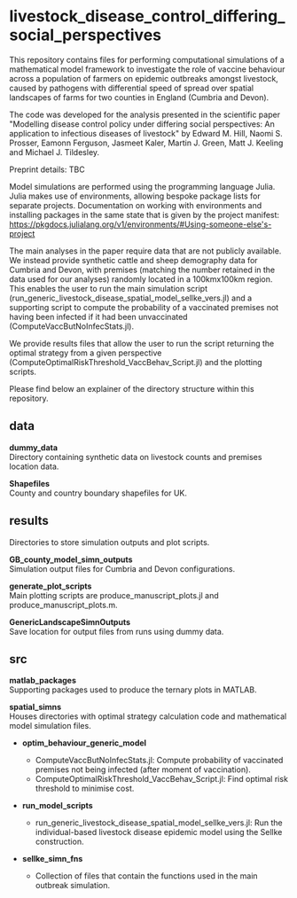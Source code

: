 # livestock_disease_control_differing_social_perspectives

This repository contains files for performing computational simulations of a mathematical model framework to investigate the role of vaccine behaviour across a population of farmers on epidemic outbreaks amongst livestock, caused by pathogens with differential speed of spread over spatial landscapes of farms for two counties in England (Cumbria and Devon).

The code was developed for the analysis presented in the scientific paper "Modelling disease control policy under differing social perspectives: An application to infectious diseases of livestock" by Edward M. Hill, Naomi S. Prosser, Eamonn Ferguson, Jasmeet Kaler, Martin J. Green, Matt J. Keeling and Michael J. Tildesley.

Preprint details: TBC

Model simulations are performed using the programming language Julia.
Julia makes use of environments, allowing bespoke package lists for separate projects. Documentation on working with environments and installing packages in the same state that is given by the project manifest: https://pkgdocs.julialang.org/v1/environments/#Using-someone-else's-project

The main analyses in the paper require data that are not publicly available.  
We instead provide synthetic cattle and sheep demography data for Cumbria and Devon, with premises (matching the number retained in the data used for our analyses) randomly located in a 100kmx100km region. This enables the user to run the main simulation script (run_generic_livestock_disease_spatial_model_sellke_vers.jl) and a supporting script to compute the probability of a vaccinated premises not having been infected if it had been unvaccinated (ComputeVaccButNoInfecStats.jl).

We provide results files that allow the user to run the script returning the optimal strategy from a given perspective (ComputeOptimalRiskThreshold_VaccBehav_Script.jl) and the plotting scripts.

Please find below an explainer of the directory structure within this repository.

## data

**dummy_data**  
Directory containing synthetic data on livestock counts and premises location data.

**Shapefiles**  
County and country boundary shapefiles for UK.

## results
Directories to store simulation outputs and plot scripts.

**GB_county_model_simn_outputs**  
Simulation output files for Cumbria and Devon configurations.

**generate_plot_scripts**  
Main plotting scripts are produce_manuscript_plots.jl and produce_manuscript_plots.m.

**GenericLandscapeSimnOutputs**  
Save location for output files from runs using dummy data.

## src

**matlab_packages**  
Supporting packages used to produce the ternary plots in MATLAB.

**spatial_simns**  
Houses directories with optimal strategy calculation code and mathematical model simulation files.

- **optim_behaviour_generic_model**
    * ComputeVaccButNoInfecStats.jl: Compute probability of vaccinated premises not being infected (after moment of vaccination).
    * ComputeOptimalRiskThreshold_VaccBehav_Script.jl: Find optimal risk threshold to minimise cost.

- **run_model_scripts**
    * run_generic_livestock_disease_spatial_model_sellke_vers.jl: Run the individual-based livestock disease epidemic model using the Sellke construction.

- **sellke_simn_fns**
    * Collection of files that contain the functions used in the main outbreak simulation.
